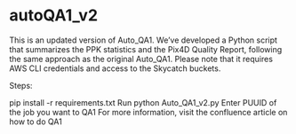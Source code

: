 # autoQA1_v2
This is an updated version of Auto_QA1.
We’ve developed a Python script that summarizes the PPK statistics and the Pix4D Quality Report, following the same approach as the original Auto_QA1.
Please note that it requires AWS CLI credentials and access to the Skycatch buckets.

Steps:

pip install -r requirements.txt
Run python Auto_QA1_v2.py
Enter PUUID of the job you want to QA1
For more information, visit the confluence article on how to do QA1
